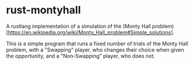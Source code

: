 # rust-montyhall
A rustlang implementation of a simulation of the (Monty Hall problem)[https://en.wikipedia.org/wiki/Monty_Hall_problem#Simple_solutions].

This is a simple program that runs a fixed number of trials of the Monty Hall problem, with a "Swapping" player, who changes their choice when given the opportunity, and a "Non-Swapping" player, who does not.

